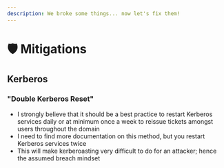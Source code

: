 ```yaml
---
description: We broke some things... now let's fix them!
---
```


# 🛡 Mitigations

## Kerberos

### "Double Kerberos Reset"

* I strongly believe that it should be a best practice to restart Kerberos services daily or at minimum once a week to reissue tickets amongst users throughout the domain
* I need to find more documentation on this method, but you restart Kerberos services twice
* This will make kerberoasting very difficult to do for an attacker; hence the assumed breach mindset
